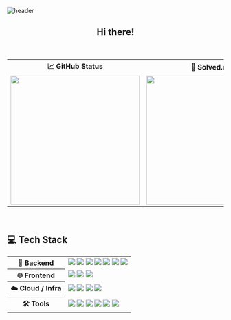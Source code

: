 ![header](https://capsule-render.vercel.app/api?type=waving&color=ECECEC&height=100&section=header&text=Seohyun%20Jeong&fontSize=60)

<div align="center">

## Hi there!

</div>

<br />

<table align="center">
  <tr>
    <th align="center">📈 <b>GitHub Status</b></th>
    <th align="center">🧩 <b>Solved.ac</b></th>
  </tr>
  <tr>
    <td align="center">
      <img src="https://github-readme-stats.vercel.app/api?username=hyunn522&show_icons=true&theme=graywhite" width="300" />
    </td>
    <td align="center">
      <a href="https://solved.ac/tjgus522/">
        <img src="http://mazassumnida.wtf/api/v2/generate_badge?boj=tjgus522" width="300" />
      </a>
    </td>
  </tr>
</table>

<br />

## 💻 Tech Stack

<table align="center">
  <tr>
    <th>🧰 Backend</th>
    <td>
      <img src="https://img.shields.io/badge/Java-007396?style=flat-square&logo=java&logoColor=white"/>
      <img src="https://img.shields.io/badge/Spring_Boot-6DB33F?style=flat-square&logo=springboot&logoColor=white"/>
      <img src="https://img.shields.io/badge/Spring_Data_JPA-FFCA28?style=flat-square&logo=spring&logoColor=black"/>
      <img src="https://img.shields.io/badge/QueryDSL-409EFF?style=flat-square&logo=readthedocs&logoColor=white"/>
      <img src="https://img.shields.io/badge/MySQL-4479A1?style=flat-square&logo=mysql&logoColor=white"/>
      <img src="https://img.shields.io/badge/Oracle-F80000?style=flat-square&logo=oracle&logoColor=white"/>
      <img src="https://img.shields.io/badge/MongoDB-47A248?style=flat-square&logo=mongodb&logoColor=white"/>
    </td>
  </tr>
  <tr>
    <th>🌐 Frontend</th>
    <td>
      <img src="https://img.shields.io/badge/TypeScript-3178C6?style=flat-square&logo=typescript&logoColor=white"/>
      <img src="https://img.shields.io/badge/React-61DAFB?style=flat-square&logo=react&logoColor=black"/>
      <img src="https://img.shields.io/badge/Next.js-000000?style=flat-square&logo=nextdotjs&logoColor=white"/>
    </td>
  </tr>
  <tr>
    <th>☁️ Cloud / Infra</th>
    <td>
      <img src="https://img.shields.io/badge/AWS-232F3E?style=flat-square&logo=amazonaws&logoColor=white"/>
      <img src="https://img.shields.io/badge/Docker-2496ED?style=flat-square&logo=docker&logoColor=white"/>
      <img src="https://img.shields.io/badge/Nginx-009639?style=flat-square&logo=nginx&logoColor=white"/>
      <img src="https://img.shields.io/badge/Apache_Kafka-231F20?style=flat-square&logo=apachekafka&logoColor=white"/>
    </td>
  </tr>
  <tr>
    <th>🛠 Tools</th>
    <td>
      <img src="https://img.shields.io/badge/Git-F05032?style=flat-square&logo=git&logoColor=white"/>
      <img src="https://img.shields.io/badge/GitHub-181717?style=flat-square&logo=github&logoColor=white"/>
      <img src="https://img.shields.io/badge/Slack-4A154B?style=flat-square&logo=slack&logoColor=white"/>
      <img src="https://img.shields.io/badge/Figma-F24E1E?style=flat-square&logo=figma&logoColor=white"/>
      <img src="https://img.shields.io/badge/Jira-0052CC?style=flat-square&logo=jira&logoColor=white"/>
      <img src="https://img.shields.io/badge/Notion-000000?style=flat-square&logo=notion&logoColor=white"/>
    </td>
  </tr>
</table>
